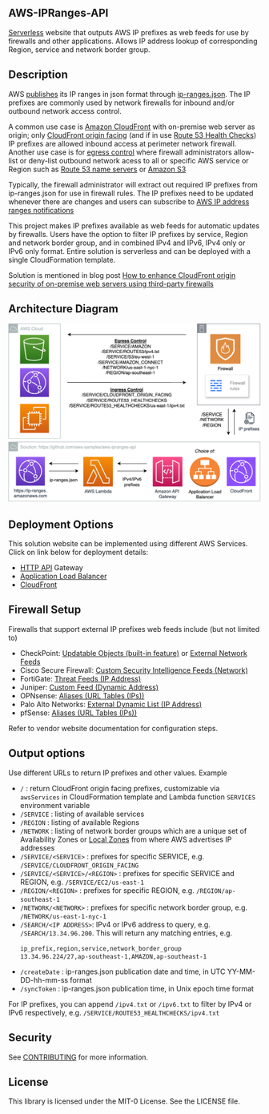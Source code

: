 ## AWS-IPRanges-API

[Serverless](https://aws.amazon.com/serverless/) website that outputs AWS IP prefixes as web feeds for use by firewalls and other applications. Allows IP address lookup of corresponding Region, service and network border group. 



## Description
AWS [publishes](https://docs.aws.amazon.com/general/latest/gr/aws-ip-ranges.html) its IP ranges in json format through [ip-ranges.json](https://ip-ranges.amazonaws.com/ip-ranges.json). The IP prefixes are commonly used by network firewalls for inbound and/or outbound network access control. 

A common use case is [Amazon CloudFront](https://aws.amazon.com/cloudfront/) with on-premise web server as origin; only [CloudFront origin facing](https://docs.aws.amazon.com/AmazonCloudFront/latest/DeveloperGuide/LocationsOfEdgeServers.html) (and if in use [Route 53 Health Checks](https://docs.aws.amazon.com/Route53/latest/DeveloperGuide/route-53-ip-addresses.html)) IP prefixes are allowed inbound access at perimeter network firewall. Another use case is for [egress control](https://docs.aws.amazon.com/general/latest/gr/aws-ip-ranges.html#aws-ip-egress-control) where firewall administrators allow-list or deny-list outbound network acess to all or specific AWS service or Region such as [Route 53 name servers](https://docs.aws.amazon.com/Route53/latest/DeveloperGuide/route-53-ip-addresses.html) or [Amazon S3](https://aws.amazon.com/premiumsupport/knowledge-center/s3-find-ip-address-ranges/)

Typically, the firewall administrator will extract out required IP prefixes from ip-ranges.json for use in firewall rules. The IP prefixes need to be updated whenever there are changes and users can subscribe to [AWS IP address ranges notifications](https://docs.aws.amazon.com/general/latest/gr/aws-ip-ranges.html#subscribe-notifications)

This project makes IP prefixes available as web feeds for automatic updates by firewalls. Users have the option to filter IP prefixes by service, Region and network border group, and in combined IPv4 and IPv6, IPv4 only or IPv6 only format. Entire solution is serverless and can be deployed with a single CloudFormation template. 

Solution is mentioned in blog post [How to enhance CloudFront origin security of on-premise web servers using third-party firewalls](https://aws.amazon.com/blogs/networking-and-content-delivery/how-to-enhance-cloudfront-origin-security-of-on-premise-web-servers-using-third-party-firewalls/)

## Architecture Diagram
<img width="1340" alt="image" src="aws-ipranges-api.png">



## Deployment Options
This solution website can be implemented using different AWS Services.
Click on link below for deployment details:
- [HTTP API](aws-ipranges-api.md) Gateway
- [Application Load Balancer](aws-ipranges-alb.md)
- [CloudFront](aws-ipranges-cloudfront.md)


## Firewall Setup
Firewalls that support external IP prefixes web feeds include (but not limited to)
- CheckPoint: [Updatable Objects (built-in feature)](https://support.checkpoint.com/results/sk/sk131852) or [External Network Feeds](https://sc1.checkpoint.com/documents/R81.20/WebAdminGuides/EN/CP_R81.20_SecurityManagement_AdminGuide/Content/Topics-SECMG/Network_Feed.htm)
- Cisco Secure Firewall: [Custom Security Intelligence Feeds (Network)](https://www.cisco.com/c/en/us/td/docs/security/secure-firewall/management-center/device-config/740/management-center-device-config-74/objects-object-mgmt.html#ID-2243-00000278)
- FortiGate: [Threat Feeds (IP Address)](https://docs.fortinet.com/document/fortigate/7.4.0/administration-guide/891236)
- Juniper: [Custom Feed (Dynamic Address)](https://www.juniper.net/documentation/us/en/software/nm-apps23.1/policy-enforcer-user-guide/topics/task/custom-feeds-creating.html)
- OPNsense: [Aliases (URL Tables (IPs))](https://docs.opnsense.org/manual/aliases.html)
- Palo Alto Networks: [External Dynamic List (IP Address)](https://docs.paloaltonetworks.com/pan-os/11-1/pan-os-admin/policy/use-an-external-dynamic-list-in-policy/configure-the-firewall-to-access-an-external-dynamic-list)
- pfSense: [Aliases (URL Tables (IPs))](https://docs.netgate.com/pfsense/en/latest/firewall/aliases.html)

Refer to vendor website documentation for configuration steps.

## Output options
Use different URLs to return IP prefixes and other values. Example
  - `/` : return CloudFront origin facing prefixes, customizable via `awsServices` in CloudFormation template and Lambda function `SERVICES` environment variable
  - `/SERVICE` : listing of available services
  - `/REGION` : listing of available Regions
  - `/NETWORK` : listing of network border groups which are a unique set of Availability Zones or [Local Zones](https://aws.amazon.com/about-aws/global-infrastructure/localzones/) from where AWS advertises IP addresses
  - `/SERVICE/<SERVICE>` : prefixes for specific SERVICE, e.g. `/SERVICE/CLOUDFRONT_ORIGIN_FACING`
  - `/SERVICE/<SERVICE>/<REGION>` : prefixes for specific SERVICE and REGION, e.g. `/SERVICE/EC2/us-east-1`
  - `/REGION/<REGION>` : prefixes for specific REGION, e.g. `/REGION/ap-southeast-1`
  - `/NETWORK/<NETWORK>` : prefixes for specific network border group, e.g. `/NETWORK/us-east-1-nyc-1`
  - `/SEARCH/<IP ADDRESS>`: IPv4 or IPv6 address to query, e.g. `/SEARCH/13.34.96.200`. This will return any matching entries, e.g.
    ```
    ip_prefix,region,service,network_border_group
    13.34.96.224/27,ap-southeast-1,AMAZON,ap-southeast-1
    ```
  - `/createDate` :  ip-ranges.json publication date and time, in UTC YY-MM-DD-hh-mm-ss format
  - `/syncToken` :  ip-ranges.json publication time, in Unix epoch time format

For IP prefixes, you can append `/ipv4.txt` or `/ipv6.txt` to filter by IPv4 or IPv6 respectively, e.g. `/SERVICE/ROUTE53_HEALTHCHECKS/ipv4.txt`

## Security

See [CONTRIBUTING](CONTRIBUTING.md#security-issue-notifications) for more information.

## License

This library is licensed under the MIT-0 License. See the LICENSE file.

